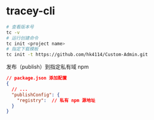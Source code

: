 # tracey-cli
```sh
# 查看版本号
tc -v 
# 运行创建命令
tc init <project name>
# 指定下载模板
tc init -t https://github.com/hk4114/Custom-Admin.git
```

发布（publish）到指定私有域 npm

```json
// package.json 添加配置
{
  // ...
  "publishConfig": {
    "registry":  // 私有 npm 源地址
  }
}
```